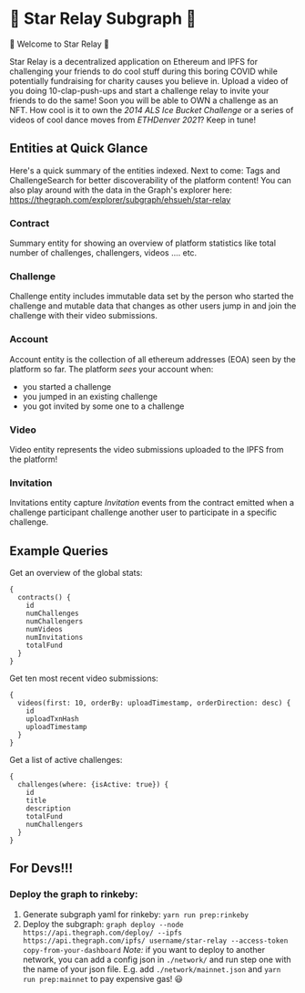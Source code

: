 # :stars: Star Relay Subgraph :stars:

🌟 Welcome to Star Relay 🌟

Star Relay is a decentralized application on Ethereum and IPFS for challenging your friends to do cool stuff during this boring COVID while potentially fundraising for charity causes you believe in. Upload a video of you doing 10-clap-push-ups and start a challenge relay to invite your friends to do the same! Soon you will be able to OWN a challenge as an NFT. How cool is it to own the _2014 ALS Ice Bucket Challenge_ or a series of videos of cool dance moves from _ETHDenver 2021_? Keep in tune!

## Entities at Quick Glance
Here's a quick summary of the entities indexed. Next to come: Tags and ChallengeSearch for better discoverability of the platform content! You can also play around with the data in the Graph's explorer here: https://thegraph.com/explorer/subgraph/ehsueh/star-relay 

### Contract

Summary entity for showing an overview of platform statistics like total number of challenges, challengers, videos .... etc.

### Challenge

Challenge entity includes immutable data set by the person who started the challenge and mutable data that changes as other users jump in and join the challenge with their video submissions.

### Account

Account entity is the collection of all ethereum addresses (EOA) seen by the platform so far. The platform _sees_ your account when: 
  - you started a challenge
  - you jumped in an existing challenge
  - you got invited by some one to a challenge

### Video

Video entity represents the video submissions uploaded to the IPFS from the platform!

### Invitation

Invitations entity capture _Invitation_ events from the contract emitted when a challenge participant challenge another user to participate in a specific challenge.


## Example Queries

Get an overview of the global stats:
```
{
  contracts() {
    id
    numChallenges
    numChallengers
    numVideos
    numInvitations
    totalFund
  }
}
```

Get ten most recent video submissions:
```
{
  videos(first: 10, orderBy: uploadTimestamp, orderDirection: desc) {
    id
    uploadTxnHash
    uploadTimestamp
  }
}
```

Get a list of active challenges:
```
{
  challenges(where: {isActive: true}) {
    id
    title
    description
    totalFund
    numChallengers
  }
}
```

## For Devs!!!

### Deploy the graph to rinkeby:
1. Generate subgraph yaml for rinkeby: `yarn run prep:rinkeby`
2. Deploy the subgraph: `graph deploy --node https://api.thegraph.com/deploy/ --ipfs https://api.thegraph.com/ipfs/ username/star-relay --access-token copy-from-your-dashboard`
_Note:_ if you want to deploy to another network, you can add a config json in `./network/` and run step one with the name of your json file. E.g. add `./network/mainnet.json` and `yarn run prep:mainnet` to pay expensive gas! 😃